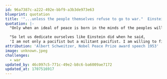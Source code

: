```yaml
---
id: 96a7387c-a222-492e-bbf9-a3b3de973e63
blueprint: quotation
title: '"...unless the people themselves refuse to go to war."  Einstein'
quotation: |-
  "Only when an ideal of peace is born in the minds of the peoples will the institutions set up to maintain this peace effectively fulfill the function expected of them.

  "So let us dedicate ourselves like Einstein did when he said, 
  'I am not only a pacifist but a militant pacifist. I am willing to fight for peace. Nothing will end war unless the people themselves refuse to go to war.'"
attribution: 'Albert Schweitzer, Nobel Peace Prize award speech 1953'
image: unknown.jpeg
challenges:
  - war
updated_by: 46c097c5-771c-49e2-b8c6-ba6009ae7172
updated_at: 1707516917
---
```

